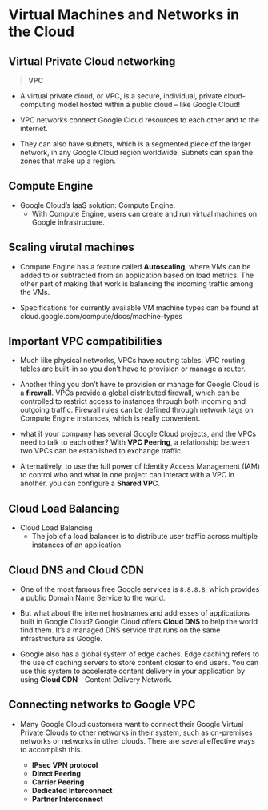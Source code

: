 # Virtual Machines and Networks in the Cloud

## Virtual Private Cloud networking
> **VPC**  


- A virtual private cloud, or VPC, is a secure, individual, private cloud-computing model hosted within a public cloud – like Google Cloud! 

- VPC networks connect Google Cloud resources to each other and to the internet. 

- They can also have subnets, which is a segmented piece of the larger network, in any Google Cloud region worldwide. Subnets can span the zones that make up a region.

## Compute Engine

- Google Cloud’s IaaS solution: Compute Engine. 
    - With Compute Engine, users can create and run virtual machines on Google infrastructure.

## Scaling virutal machines
- Compute Engine has a feature called **Autoscaling**, where VMs can be added to or subtracted from an application based on load metrics. The other part of making that work is balancing the incoming traffic among the VMs. 

- Specifications for currently available VM machine types can be found at cloud.google.com/compute/docs/machine-types

## Important VPC compatibilities
- Much like physical networks, VPCs have routing tables. VPC routing tables are built-in so you don’t have to provision or manage a router.

- Another thing you don’t have to provision or manage for Google Cloud is a **firewall**. VPCs provide a global distributed firewall, which can be controlled to restrict access to instances through both incoming and outgoing traffic. Firewall rules can be defined through network tags on Compute Engine instances, which is really convenient.

- what if your company has several Google Cloud projects, and the VPCs need to talk to each other? With **VPC Peering**, a relationship between two VPCs can be established to exchange traffic.

- Alternatively, to use the full power of Identity Access Management (IAM) to control who and what in one project can interact with a VPC in another, you can configure a **Shared VPC**.

## Cloud Load Balancing
- Cloud Load Balancing
    - The job of a load balancer is to distribute user traffic across multiple instances of an application. 

## Cloud DNS and Cloud CDN
- One of the most famous free Google services is `8.8.8.8`, which provides a public Domain Name Service to the world. 

- But what about the internet hostnames and addresses of applications built in Google Cloud? Google Cloud offers **Cloud DNS** to help the world find them. It’s a managed DNS service that runs on the same infrastructure as Google. 

- Google also has a global system of edge caches. Edge caching refers to the use of caching servers to store content closer to end users. You can use this system to accelerate content delivery in your application by using **Cloud CDN** - Content Delivery Network. 

## Connecting networks to Google VPC

- Many Google Cloud customers want to connect their Google Virtual Private Clouds to other networks in their system, such as on-premises networks or networks in other clouds. There are several effective ways to accomplish this. 

    - **IPsec VPN protocol** 
    - **Direct Peering**
    - **Carrier Peering**
    - **Dedicated Interconnect**
    - **Partner Interconnect**
